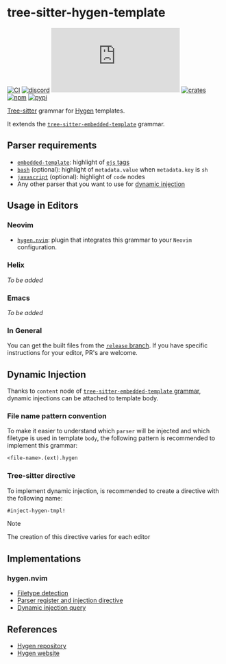 # tree-sitter-hygen-template

[![CI][ci]](https://github.com/Hdoc1509/tree-sitter-hygen-template/actions/workflows/ci.yml)
[![discord][discord]](https://discord.gg/w7nTvsVJhm)
[![matrix][matrix]](https://matrix.to/#/#tree-sitter-chat:matrix.org)
[![crates][crates]](https://crates.io/crates/tree-sitter-hygen-template)
[![npm][npm]](https://www.npmjs.com/package/tree-sitter-hygen-template)
[![pypi][pypi]](https://pypi.org/project/tree-sitter-hygen-template)

[Tree-sitter](https://github.com/tree-sitter/tree-sitter) grammar for
[Hygen](https://www.hygen.io/) templates.

It extends the [`tree-sitter-embedded-template`][embedded-template] grammar.

## Parser requirements

- [`embedded-template`][embedded-template]: highlight of [`ejs`
  tags](https://github.com/mde/ejs?tab=readme-ov-file#tags)
- [`bash`](https://github.com/tree-sitter/tree-sitter-bash) (optional):
  highlight of `metadata.value` when `metadata.key` is `sh`
- [`javascript`](https://github.com/tree-sitter/tree-sitter-javascript)
  (optional): highlight of `code` nodes
- Any other parser that you want to use for [dynamic injection](#dynamic-injection)

## Usage in Editors

### Neovim

- [`hygen.nvim`](https://github.com/Hdoc1509/hygen.nvim): plugin that integrates
  this grammar to your `Neovim` configuration.

### Helix

_To be added_

<!--
TODO: add script to add this grammar to Helix configuration. see:
- https://docs.helix-editor.com/guides/adding_languages.html
- https://docs.helix-editor.com/languages.html
take reference from:
https://github.com/IndianBoy42/tree-sitter-just?tab=readme-ov-file#manual-installation-helix
-->

### Emacs

_To be added_

<!--
TODO: take reference from:
https://github.com/tree-sitter-perl/tree-sitter-perl?tab=readme-ov-file#emacs
-->

### In General

You can get the built files from the [`release` branch][release-branch]. If you
have specific instructions for your editor, PR's are welcome.

## Dynamic Injection

Thanks to `content` node of [`tree-sitter-embedded-template`
grammar][embedded-template-grammar], dynamic injections can be attached to
template body.

### File name pattern convention

To make it easier to understand which `parser` will be injected and which
filetype is used in template `body`, the following pattern is recommended to
implement this grammar:

```txt
<file-name>.(ext).hygen
```

### Tree-sitter directive

To implement dynamic injection, is recommended to create a directive with the
following name:

```txt
#inject-hygen-tmpl!
```

> [!NOTE]
> The creation of this directive varies for each editor

## Implementations

### hygen.nvim

- [Filetype detection][hygen-nvim-filetype]
- [Parser register and injection directive][hygen-nvim-tree-sitter]
- [Dynamic injection query][hygen-nvim-injection-queries]

## References

- [Hygen repository](https://github.com/jondot/hygen)
- [Hygen website](https://www.hygen.io/)

[ci]: https://github.com/Hdoc1509/tree-sitter-hygen-template/actions/workflows/ci.yml/badge.svg
[discord]: https://img.shields.io/discord/1063097320771698699?logo=discord&label=discord
[matrix]: https://img.shields.io/matrix/tree-sitter-chat%3Amatrix.org?logo=matrix&label=matrix
[crates]: https://img.shields.io/crates/v/tree-sitter-hygen-template?logo=rust
[npm]: https://img.shields.io/npm/v/tree-sitter-hygen-template?logo=npm
[pypi]: https://img.shields.io/pypi/v/tree-sitter-hygen-template?logo=pypi&logoColor=ffd242
[embedded-template]: https://github.com/tree-sitter/tree-sitter-embedded-template
[embedded-template-grammar]: https://github.com/tree-sitter/tree-sitter-embedded-template/blob/master/grammar.js
[hygen-nvim-filetype]: https://github.com/Hdoc1509/hygen.nvim/blob/master/ftdetect/hygen.vim
[hygen-nvim-injection-queries]: https://github.com/Hdoc1509/hygen.nvim/blob/master/queries/hygen_template/injections.scm
[hygen-nvim-tree-sitter]: https://github.com/Hdoc1509/hygen.nvim/blob/master/lua/hygen/tree-sitter.lua
[release-branch]: https://github.com/Hdoc1509/tree-sitter-hygen-template/tree/release
